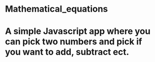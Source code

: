 # Mathematical_equations
# A simple Javascript app where you can pick two numbers and pick if you want to add, subtract ect.
